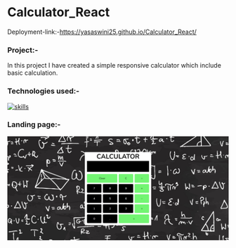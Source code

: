 # Calculator_React
Deployment-link:-https://yasaswini25.github.io/Calculator_React/
### Project:-
In this project I have created a simple responsive calculator which include basic calculation.

### Technologies used:-
[![skills](https://skillicons.dev/icons?i=html,css,js,react)](https://skillicons.dev)
### Landing page:-
![landing](https://github.com/Yasaswini25/Calculator_React/blob/gh-pages/Screenshot%202023-08-31%20184724.png)
